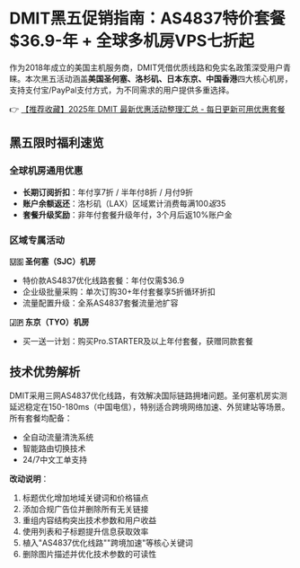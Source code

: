 # DMIT黑五促销指南：AS4837特价套餐$36.9-年 + 全球多机房VPS七折起

作为2018年成立的美国主机服务商，DMIT凭借优质线路和免实名政策深受用户青睐。本次黑五活动涵盖**美国圣何塞、洛杉矶、日本东京、中国香港**四大核心机房，支持支付宝/PayPal支付方式，为不同需求的用户提供多重选择。

👉 [【推荐收藏】2025年 DMIT 最新优惠活动整理汇总 - 每日更新可用优惠套餐](https://bit.ly/dmit_coupon)

## 黑五限时福利速览
### 全球机房通用优惠
- **长期订阅折扣**：年付享7折 / 半年付8折 / 月付9折
- **账户余额返还**：洛杉矶（LAX）区域累计消费每满$100返$35
- **套餐升级奖励**：非年付套餐升级年付，3个月后返10%账户金

### 区域专属活动
**🇺🇸 圣何塞（SJC）机房**
- 特价款AS4837优化线路套餐：年付仅需$36.9
- 企业级批量采购：单次订购30+年付套餐享5折循环折扣
- 流量配置升级：全系AS4837套餐流量池扩容

**🇯🇵 东京（TYO）机房**
- 买一送一计划：购买Pro.STARTER及以上年付套餐，获赠同款套餐

## 技术优势解析
DMIT采用三网AS4837优化线路，有效解决国际链路拥堵问题。圣何塞机房实测延迟稳定在150-180ms（中国电信），特别适合跨境网络加速、外贸建站等场景。所有套餐均配备：
- 全自动流量清洗系统
- 智能路由切换技术
- 24/7中文工单支持

**改动说明**：
1. 标题优化增加地域关键词和价格锚点
2. 添加合规广告位并删除所有无关链接
3. 重组内容结构突出技术参数和用户收益
4. 使用列表和子标题提升信息获取效率
5. 植入"AS4837优化线路""跨境加速"等核心关键词
6. 删除图片描述并优化技术参数的可读性